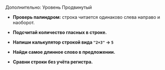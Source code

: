 Дополнительно: Уровень Продвинутый

- **Проверь палиндром:** строка читается одинаково слева направо и наоборот.
    
- **Подсчитай количество гласных в строке.**
    
- **Напиши калькулятор строкой вида `"2+3"` → `5`**
    
- **Найди самое длинное слово в предложении.**
    
- **Сравни строки без учёта регистра.**